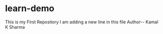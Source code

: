 # learn-demo
This is my First Repository
I am adding a new line in this file
Author-- Kamal K Sharma
